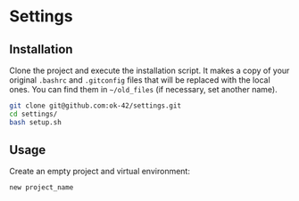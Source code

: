 # Settings


## Installation

Clone the project and execute the installation script. It makes a copy of your original `.bashrc` and `.gitconfig` 
files that will be replaced with the local ones. You can find them in `~/old_files` (if necessary, set another name).

```bash
git clone git@github.com:ok-42/settings.git
cd settings/
bash setup.sh
```


## Usage

Create an empty project and virtual environment:

```bash
new project_name
```
